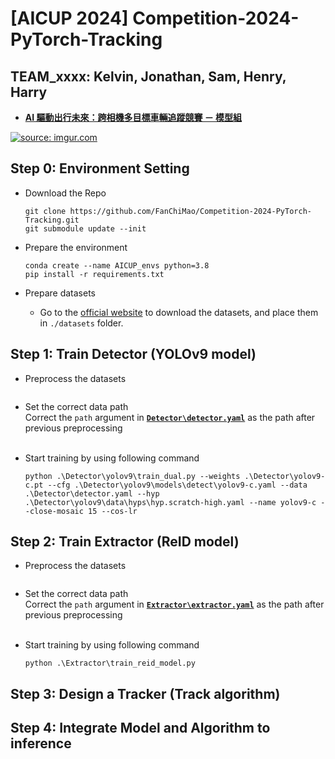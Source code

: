 # [AICUP 2024] Competition-2024-PyTorch-Tracking


## TEAM_xxxx: Kelvin, Jonathan, Sam, Henry, Harry  
- [**AI 驅動出行未來：跨相機多目標車輛追蹤競賽 － 模型組**](https://tbrain.trendmicro.com.tw/Competitions/Details/33)  

<a href="https://tbrain.trendmicro.com.tw/Competitions/Details/33"><img src="https://i.imgur.com/3nfLbdW.png" title="source: imgur.com" /></a>  

## Step 0: Environment Setting

- Download the Repo
    ```commandline
    git clone https://github.com/FanChiMao/Competition-2024-PyTorch-Tracking.git
    git submodule update --init
    ```
  
- Prepare the environment
    ```commandline
    conda create --name AICUP_envs python=3.8
    pip install -r requirements.txt
    ```
  
- Prepare datasets  
  - Go to the [official website](https://tbrain.trendmicro.com.tw/Competitions/Details/33) to download the datasets, and place them in `./datasets` folder.


## Step 1: Train Detector (YOLOv9 model)
- Preprocess the datasets
  ```commandline

  ```

- Set the correct data path  
  Correct the `path` argument in [**`Detector\detector.yaml`**](./Detector/detector.yaml) as the path after previous preprocessing  
  <br>

- Start training by using following command
  ```commandline
  python .\Detector\yolov9\train_dual.py --weights .\Detector\yolov9-c.pt --cfg .\Detector\yolov9\models\detect\yolov9-c.yaml --data .\Detector\detector.yaml --hyp .\Detector\yolov9\data\hyps\hyp.scratch-high.yaml --name yolov9-c --close-mosaic 15 --cos-lr
  ```
  

## Step 2: Train Extractor (ReID model)
- Preprocess the datasets
  ```commandline
  
  ```

- Set the correct data path  
  Correct the `path` argument in [**`Extractor\extractor.yaml`**](./Extractor/extractor.yaml) as the path after previous preprocessing  
  <br>

- Start training by using following command
  ```commandline
  python .\Extractor\train_reid_model.py
  ```

[//]: # (TODO: visualize feature and evaluate)


## Step 3: Design a Tracker (Track algorithm)



## Step 4: Integrate Model and Algorithm to inference 

